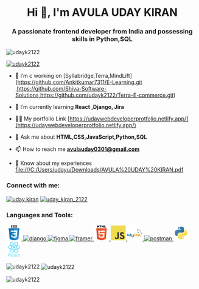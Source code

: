 <h1 align="center">Hi 👋, I'm AVULA UDAY KIRAN</h1>
<h3 align="center">A passionate frontend developer from India and possessing skills in Python,SQL</h3>

<p align="left"> <img src="https://komarev.com/ghpvc/?username=udayk2122&label=Profile%20views&color=0e75b6&style=flat" alt="udayk2122" /> </p>

<p align="left"> <a href="https://github.com/ryo-ma/github-profile-trophy"><img src="https://github-profile-trophy.vercel.app/?username=udayk2122" alt="udayk2122" /></a> </p>

- 🔭 I’m c working on [Syllabridge,Terra,MindLift](https://github.com/Ankitkumar7311/E-Learning.git ,https://github.com/Shiva-Software-Solutions,https://github.com/udayk2122/Terra-E-commerce.git)

- 🌱 I’m currently learning **React ,Django, Jira**

- 👨‍💻 My portfolio Link [https://udaywebdeveloperprotfolio.netlify.app/](https://udaywebdeveloperprotfolio.netlify.app/)

- 💬 Ask me about **HTML,CSS,JavaScript,Python,SQL**

- 📫 How to reach me **avulauday0301@gmail.com**

- 📄 Know about my experiences [file:///C:/Users/udayu/Downloads/AVULA%20UDAY%20KIRAN.pdf](file:///C:/Users/udayu/Downloads/AVULA%20UDAY%20KIRAN.pdf)

<h3 align="left">Connect with me:</h3>
<p align="left">
<a href="https://linkedin.com/in/uday kiran" target="blank"><img align="center" src="https://raw.githubusercontent.com/rahuldkjain/github-profile-readme-generator/master/src/images/icons/Social/linked-in-alt.svg" alt="uday kiran" height="30" width="40" /></a>
<a href="https://instagram.com/uday_kiran_2122" target="blank"><img align="center" src="https://raw.githubusercontent.com/rahuldkjain/github-profile-readme-generator/master/src/images/icons/Social/instagram.svg" alt="uday_kiran_2122" height="30" width="40" /></a>
</p>

<h3 align="left">Languages and Tools:</h3>
<p align="left"> <a href="https://www.w3schools.com/css/" target="_blank" rel="noreferrer"> <img src="https://raw.githubusercontent.com/devicons/devicon/master/icons/css3/css3-original-wordmark.svg" alt="css3" width="40" height="40"/> </a> <a href="https://www.djangoproject.com/" target="_blank" rel="noreferrer"> <img src="https://cdn.worldvectorlogo.com/logos/django.svg" alt="django" width="40" height="40"/> </a> <a href="https://www.figma.com/" target="_blank" rel="noreferrer"> <img src="https://www.vectorlogo.zone/logos/figma/figma-icon.svg" alt="figma" width="40" height="40"/> </a> <a href="https://www.framer.com/" target="_blank" rel="noreferrer"> <img src="https://www.vectorlogo.zone/logos/framer/framer-icon.svg" alt="framer" width="40" height="40"/> </a> <a href="https://www.w3.org/html/" target="_blank" rel="noreferrer"> <img src="https://raw.githubusercontent.com/devicons/devicon/master/icons/html5/html5-original-wordmark.svg" alt="html5" width="40" height="40"/> </a> <a href="https://developer.mozilla.org/en-US/docs/Web/JavaScript" target="_blank" rel="noreferrer"> <img src="https://raw.githubusercontent.com/devicons/devicon/master/icons/javascript/javascript-original.svg" alt="javascript" width="40" height="40"/> </a> <a href="https://www.mysql.com/" target="_blank" rel="noreferrer"> <img src="https://raw.githubusercontent.com/devicons/devicon/master/icons/mysql/mysql-original-wordmark.svg" alt="mysql" width="40" height="40"/> </a> <a href="https://postman.com" target="_blank" rel="noreferrer"> <img src="https://www.vectorlogo.zone/logos/getpostman/getpostman-icon.svg" alt="postman" width="40" height="40"/> </a> <a href="https://www.python.org" target="_blank" rel="noreferrer"> <img src="https://raw.githubusercontent.com/devicons/devicon/master/icons/python/python-original.svg" alt="python" width="40" height="40"/> </a> <a href="https://reactjs.org/" target="_blank" rel="noreferrer"> <img src="https://raw.githubusercontent.com/devicons/devicon/master/icons/react/react-original-wordmark.svg" alt="react" width="40" height="40"/> </a> </p>

<p><img align="left" src="https://github-readme-stats.vercel.app/api/top-langs?username=udayk2122&show_icons=true&locale=en&layout=compact" alt="udayk2122" /></p>

<p>&nbsp;<img align="center" src="https://github-readme-stats.vercel.app/api?username=udayk2122&show_icons=true&locale=en" alt="udayk2122" /></p>

<p><img align="center" src="https://github-readme-streak-stats.herokuapp.com/?user=udayk2122&" alt="udayk2122" /></p>

